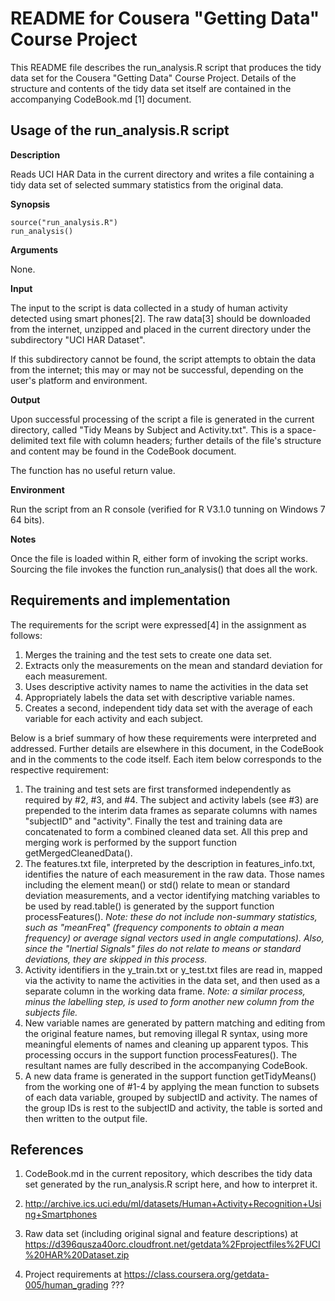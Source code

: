 
README for Cousera "Getting Data" Course Project
========================================================

This README file describes the run_analysis.R script that produces the tidy data set  for the Cousera "Getting Data" Course Project. Details of the structure and contents of the tidy data set itself are contained in the accompanying CodeBook.md [1] document.

 
Usage of the run_analysis.R script
--------------------------

**Description**

Reads UCI HAR Data in the current directory and writes a file containing a tidy data set of selected summary statistics from the original data.

**Synopsis**

    source("run_analysis.R")
    run_analysis()

**Arguments**

None.

**Input**

The input to the script is data collected in a study of human activity detected using smart phones[2]. The raw data[3] should be downloaded from the internet, unzipped and placed in the current directory under the subdirectory "UCI HAR Dataset".

If this subdirectory cannot be found, the script attempts to obtain the data from the internet; this may or may not be successful, depending on the user's platform and environment.
 
**Output**

Upon successful processing of the script a file is generated in the current directory, called "Tidy Means by Subject and Activity.txt". This is a space-delimited text file with column headers; further details of the file's structure and content may be found in the CodeBook document.

The function has no useful return value.

**Environment**

Run the script from an R console (verified for R V3.1.0 tunning on Windows 7 64 bits). 

**Notes**

Once the file is loaded within R, either form of invoking the script works. Sourcing the file invokes the function run_analysis() that does all the work.


Requirements and implementation
------------

The requirements for the script were expressed[4] in the assignment as follows:
 
  1. Merges the training and the test sets to create one data set.
  2. Extracts only the measurements on the mean and standard deviation  for each measurement.
  3. Uses descriptive activity names to name the activities in the data set
  4. Appropriately labels the data set with descriptive variable names.
  5. Creates a second, independent tidy data set with the average of each variable for each activity and each subject. 

Below is a brief summary of how these requirements were interpreted and addressed. Further details are elsewhere in this document, in the CodeBook and in the comments to the code itself. Each item below corresponds to the respective requirement:

  1. The training and test sets are first transformed independently as required by #2, #3, and #4. The subject and activity labels (see #3) are prepended to the interim data frames as separate columns with names "subjectID" and "activity". Finally the test and training data are concatenated to form a combined cleaned data set. All this prep and merging work is performed by the support function getMergedCleanedData().
  2. The features.txt file, interpreted by the description in features_info.txt, identifies the nature of each measurement in the raw data. Those names including the element  mean() or std() relate to mean or standard deviation measurements, and a vector identifying matching variables to be used by read.table() is generated by the support function processFeatures(). *Note: these do not include non-summary statistics, such as "meanFreq" (frequency components to obtain a mean frequency) or average signal  vectors used in angle computations). Also, since the "Inertial Signals" files do not relate to means or standard deviations, they are skipped in this process.*
  3. Activity identifiers in the y_train.txt or y_test.txt files are read in, mapped via the activity to name the activities in the data set, and then used as a separate column in the working data frame. *Note: a similar process, minus the labelling step, is used to form another new column from the subjects file.*
  4. New variable names are generated by pattern matching and editing from the original feature names, but removing illegal R syntax, using more meaningful elements of names and cleaning up apparent typos. This processing occurs in the support function processFeatures(). The resultant names are fully described in the accompanying CodeBook.
  5. A new data frame is generated in the support function getTidyMeans() from the working one of #1-4 by applying the mean function to subsets of each data variable, grouped by subjectID and activity. The names of the group IDs is rest to the subjectID and activity, the table is sorted and then written to the output file.


References
----------

1.  CodeBook.md in the current repository, which describes the tidy data set generated by the run_analysis.R script here, and how to interpret it. 

2.  http://archive.ics.uci.edu/ml/datasets/Human+Activity+Recognition+Using+Smartphones 

3.  Raw data set (including original signal and feature descriptions) at
    https://d396qusza40orc.cloudfront.net/getdata%2Fprojectfiles%2FUCI%20HAR%20Dataset.zip 

4.  Project requirements at https://class.coursera.org/getdata-005/human_grading ???
